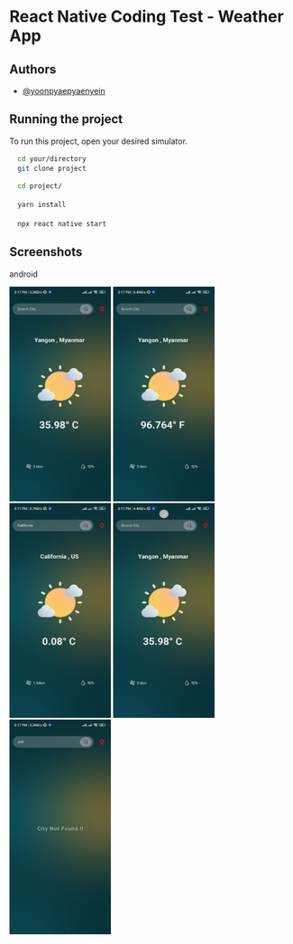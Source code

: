 # React Native Coding Test - Weather App

## Authors

- [@yoonpyaepyaenyein](https://github.com/yoonpyaepyaenyein)

## Running the project

To run this project, open your desired simulator.

```bash
  cd your/directory
  git clone project
```

```bash
  cd project/

  yarn install

  npx react native start
```

## Screenshots

android

<p float="left">
<img src="assets/screenshots/image1.jpg" width="180" height="380" />
<img src="assets/screenshots/image2.jpg" width="180" height="380" />
<img src="assets/screenshots/image3.jpg" width="180" height="380" />
<img src="assets/screenshots/image4.jpg" width="180" height="380" />
<img src="assets/screenshots/image5.jpg" width="180" height="380" />
</p>
